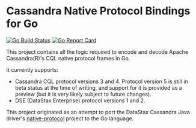 # Cassandra Native Protocol Bindings for Go

[![Go Build Status](https://github.com/datastax/go-cassandra-native-protocol/workflows/Go/badge.svg)](https://github.com/datastax/go-cassandra-native-protocol/actions)
[![Go Report Card](https://goreportcard.com/badge/github.com/datastax/go-cassandra-native-protocol)](https://goreportcard.com/report/github.com/datastax/go-cassandra-native-protocol)

This project contains all the logic required to encode and decode Apache Cassandra(R)'s CQL native protocol frames in
Go.

It currently supports:

- Cassandra CQL protocol versions 3 and 4. Protocol version 5 is still in beta status at the time of writing,
and support for it is provided as a preview (but it is very likely subject to future changes).
- DSE (DataStax Enterprise) protocol versions 1 and 2.

This project originated as an attempt to port the DataStax Cassandra Java driver's 
[native-protocol](https://github.com/datastax/native-protocol) project to the Go language. 
